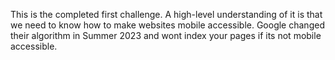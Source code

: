 This is the completed first challenge. 
A high-level understanding of it is that we need to know how to make websites mobile accessible. 
Google changed their algorithm in Summer 2023 and wont index your pages if its not mobile accessible. 
